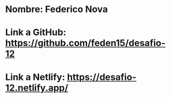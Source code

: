 # Nombre: Federico Nova

# Link a GitHub: https://github.com/feden15/desafio-12

# Link a Netlify: https://desafio-12.netlify.app/